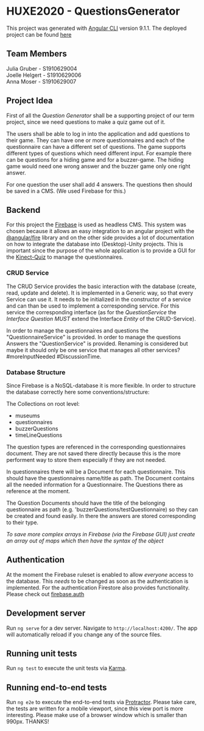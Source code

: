 # HUXE2020 - QuestionsGenerator

This project was generated with [Angular CLI](https://github.com/angular/angular-cli) version 9.1.1.
The deployed project can be found [here](https://kinectquiz-questiongenerator.netlify.app/)

## Team Members
Julia Gruber - S1910629004  
Joelle Helgert - S1910629006  
Anna Moser - S1910629007

## Project Idea
First of all the *Question Generator* shall be a supporting project of our term project, since we need questions to make a quiz game out of it. 

The users shall be able to log in into the application and add questions to their game.
They can have one or more questionnaires and each of the questionnaire can have a different set of questions.
The game supports different types of questions which need different input. For example there can be questions for a hiding game and for a buzzer-game. 
The hiding game would need one wrong answer and the buzzer game only one right answer.

For one question the user shall add 4 answers. The questions then should be saved in a CMS. (We used Firebase for this.)

## Backend
For this project the [Firebase]() is used as headless CMS. This system was chosen because it allows an easy integration to an angular project with the [@angular/fire](https://github.com/angular/angularfire) library and on the other side provides a lot of documentation on how to integrate the database into (Desktop)-Unity projects. This is important since the purpose of the whole application is to provide a GUI for the [Kinect-Quiz]() to manage the questionnaires.

### CRUD Service
The CRUD Service provides the basic interaction with the database (create, read, update and delete). It is implemented in a Generic way, so that every Service can use it. It needs to be initialized in the constructor of a service and can than be used to implement a corresponding service. For this service the corresponding interface (as for the *QuestionService* the *Interface Question* _MUST_ extend the Interface *Entity* of the CRUD-Service). 

In order to manage the questionnaires and questions the "QuestionnaireService" is provided. In order to manage the questions Answers the "QuestionService" is provided. Renaming is considered but maybe it should only be one service that manages all other services? #moreInputNeeded #DiscussionTime.

### Database Structure
Since Firebase is a NoSQL-database it is more flexible. In order to structure the database correctly here some conventions/structure:

The Collections on root level:
- museums
- questionnaires
- buzzerQuestions
- timeLineQuestions

The question types are referenced in the corresponding questionnaires document. They are not saved there directly because this is the more performent way to store them especially if they are not needed.

In questionnaires there will be a Document for each questionnaire. This should have the questionnaires name/title as path. The Document contains all the needed information for a Questionnaire. The Questions there as reference at the moment.

The Question Documents should have the title of the belonging questionnaire as path (e.g. 'buzzerQuestions/testQuestionnaire) so they can be created and found easily. In there the answers are stored corresponding to their type.

*To save more complex arrays in Firebase (via the Firebase GUI) just create an array out of maps which then have the syntax of the object*
  

## Authentication
At the moment the Firebase ruleset is enabled to allow *everyone* access to the database. This *needs* to be changed as soon as the authentication is implemented. For the authentication Firestore also provides functionality. Please check out [firebase.auth](https://firebase.google.com/docs/reference/js/firebase.auth?authuser=0)

## Development server

Run `ng serve` for a dev server. Navigate to `http://localhost:4200/`. The app will automatically reload if you change any of the source files.

## Running unit tests

Run `ng test` to execute the unit tests via [Karma](https://karma-runner.github.io).

## Running end-to-end tests

Run `ng e2e` to execute the end-to-end tests via [Protractor](http://www.protractortest.org/).
Please take care, the tests are written for a mobile viewport, since this view port is more interesting. Please make use of a browser window which is smaller than 990px. THANKS!
